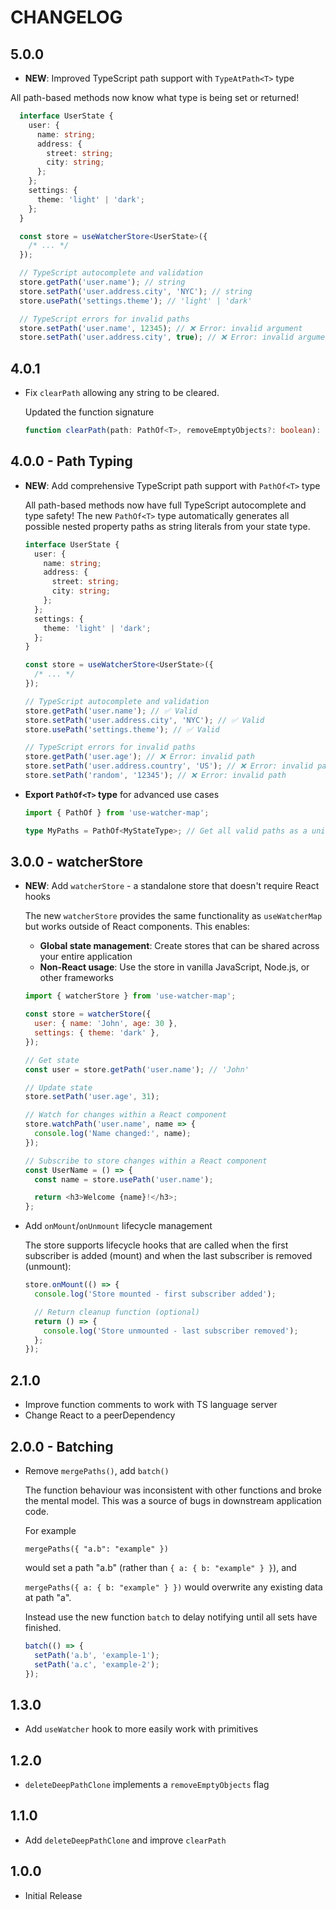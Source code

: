 # CHANGELOG

## 5.0.0

- **NEW**: Improved TypeScript path support with `TypeAtPath<T>` type

All path-based methods now know what type is being set or returned!

```typescript
  interface UserState {
    user: {
      name: string;
      address: {
        street: string;
        city: string;
      };
    };
    settings: {
      theme: 'light' | 'dark';
    };
  }

  const store = useWatcherStore<UserState>({
    /* ... */
  });

  // TypeScript autocomplete and validation
  store.getPath('user.name'); // string 
  store.setPath('user.address.city', 'NYC'); // string
  store.usePath('settings.theme'); // 'light' | 'dark'

  // TypeScript errors for invalid paths
  store.setPath('user.name', 12345); // ❌ Error: invalid argument
  store.setPath('user.address.city', true); // ❌ Error: invalid argument
  ```

## 4.0.1

- Fix `clearPath` allowing any string to be cleared.

  Updated the function signature

  ```typescript
  function clearPath(path: PathOf<T>, removeEmptyObjects?: boolean): void;
  ```

## 4.0.0 - Path Typing

- **NEW**: Add comprehensive TypeScript path support with `PathOf<T>` type

  All path-based methods now have full TypeScript autocomplete and type safety! The new `PathOf<T>` type automatically generates all possible nested property paths as string literals from your state type.

  ```typescript
  interface UserState {
    user: {
      name: string;
      address: {
        street: string;
        city: string;
      };
    };
    settings: {
      theme: 'light' | 'dark';
    };
  }

  const store = useWatcherStore<UserState>({
    /* ... */
  });

  // TypeScript autocomplete and validation
  store.getPath('user.name'); // ✅ Valid
  store.setPath('user.address.city', 'NYC'); // ✅ Valid
  store.usePath('settings.theme'); // ✅ Valid

  // TypeScript errors for invalid paths
  store.getPath('user.age'); // ❌ Error: invalid path
  store.setPath('user.address.country', 'US'); // ❌ Error: invalid path
  store.setPath('random', '12345'); // ❌ Error: invalid path
  ```

- **Export `PathOf<T>` type** for advanced use cases

  ```typescript
  import { PathOf } from 'use-watcher-map';

  type MyPaths = PathOf<MyStateType>; // Get all valid paths as a union type
  ```

## 3.0.0 - watcherStore

- **NEW**: Add `watcherStore` - a standalone store that doesn't require React hooks

  The new `watcherStore` provides the same functionality as `useWatcherMap` but works outside of React components. This enables:
  - **Global state management**: Create stores that can be shared across your entire application
  - **Non-React usage**: Use the store in vanilla JavaScript, Node.js, or other frameworks

  ```javascript
  import { watcherStore } from 'use-watcher-map';

  const store = watcherStore({
    user: { name: 'John', age: 30 },
    settings: { theme: 'dark' },
  });

  // Get state
  const user = store.getPath('user.name'); // 'John'

  // Update state
  store.setPath('user.age', 31);

  // Watch for changes within a React component
  store.watchPath('user.name', name => {
    console.log('Name changed:', name);
  });

  // Subscribe to store changes within a React component
  const UserName = () => {
    const name = store.usePath('user.name');

    return <h3>Welcome {name}!</h3>;
  };
  ```

- Add `onMount`/`onUnmount` lifecycle management

  The store supports lifecycle hooks that are called when the first subscriber is added (mount) and when the last subscriber is removed (unmount):

  ```javascript
  store.onMount(() => {
    console.log('Store mounted - first subscriber added');

    // Return cleanup function (optional)
    return () => {
      console.log('Store unmounted - last subscriber removed');
    };
  });
  ```

## 2.1.0

- Improve function comments to work with TS language server
- Change React to a peerDependency

## 2.0.0 - Batching

- Remove `mergePaths()`, add `batch()`

  The function behaviour was inconsistent with other functions and broke the
  mental model. This was a source of bugs in downstream application code.

  For example

  `mergePaths({ "a.b": "example" })`

  would set a path "a.b" (rather than `{ a: { b: "example" } }`), and

  `mergePaths({ a: { b: "example" } })` would overwrite any existing data
  at path "a".

  Instead use the new function `batch` to delay notifying until all sets
  have finished.

  ```javascript
  batch(() => {
    setPath('a.b', 'example-1');
    setPath('a.c', 'example-2');
  });
  ```

## 1.3.0

- Add `useWatcher` hook to more easily work with primitives

## 1.2.0

- `deleteDeepPathClone` implements a `removeEmptyObjects` flag

## 1.1.0

- Add `deleteDeepPathClone` and improve `clearPath`

## 1.0.0

- Initial Release
